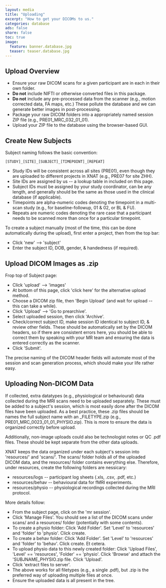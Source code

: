 ```yaml
---
layout: media
title: "Uploading"
excerpt: "How to get your DICOMs to us."
categories: database
ads: false
share: false
toc: true
image:
  feature: banner.database.jpg
  teaser: teaser.database.jpg
---
```


Upload Overview
---------------

+ Ensure your raw DICOM scans for a given participant are in each in their own folder.
+ **Do not** include NIFTI or otherwise converted files in this package.
+ **Do not** include any pre-processed data from the scanner (e.g., motion corrected data, FA maps, etc.) These pollute the database and we can generate better images in post-processing.
+ Package your raw DICOM folders into a appropriately named session ZIP file (e.g., PRE01_MRC_032_01_01).
+ Upload your ZIP file to the database using the browser-based GUI.

Create New Subjects
-------------------

Subject naming follows the basic convention:

    [STUDY]_[SITE]_[SUBJECT]_[TIMEPOINT]_[REPEAT]

+ Study IDs will be consistent across all sites (PRE01), even though they are uploaded to different projects in XNAT (e.g., PRE07 for site ZHH).
+ Site IDs are assigned by us -- a lookup table in included on this page.
+ Subject IDs must be assigned by your study coordinator, can be any length, and generally should be the same as those used in the clinical database (if applicable).
+ Timepoints are alpha-numeric codes denoting the timepoint in a multi-scan study (e.g., for baseline-followup, 01 & 02, or BL & FU).
+ Repeats are numeric codes denoting the rare case that a participant needs to be scanned more than once for a particular timepoint.

To create a subject manually (most of the time, this can be done automatically during the upload), first enter a project, then from the top bar:

+ Click 'new' --> 'subject'
+ Enter the subject ID, DOB, gender, & handedness (if required).

Upload DICOM Images as .zip
---------------------------

Frop top of Subject page:

+ Click 'upload' --> 'images'
+ At bottom of this page, click 'click here' for the alternative upload method.
+ Choose a DICOM zip file, then 'Begin Upload' (and wait for upload -- this can take a while).
+ Click 'Upload' --> 'Go to prearchive'.
+ Select uploaded session, then click 'Archive'.
+ Check/correct subject ID, make session ID identical to subject ID, & review other fields. These should be automatically set by the DICOM headers, so if there are consistent errors here, you should be able to correct them by speaking with your MR team and ensuring the data is entered correctly as the scanner.
+ Click 'Submit'.

The precise naming of the DICOM header fields will automate most of the session and scan generation process, which should make your life rather easy.

Uploading Non-DICOM Data
------------------------

If collected, extra datatypes (e.g., physiological or behavioural) data collected during the MRI scans need to be uploaded separately. These must be added to a subject's session, which is most easily done after the DICOM files have been uploaded. As a best practice, these .zip files should be names the full subject name with an _FILETYPE.zip (e.g., PRE01_MRC_0023_01_01_PHYSIO.zip). This is more to ensure the data is organized correctly before upload.

Additionally, non-image uploads could also be technologist notes or QC .pdf files. These should be kept separate from the other data uploads.

XNAT keeps the data organized under each subject's session into 'resources/' and 'scans/'. The scans/ folder holds all of the uploaded DICOM data, and the resources/ folder contains everything else. Therefore, under resources, create the following folders are nessicary:

+ resources/logs -- participant log sheets (.xls, .csv, .pdf, etc.)
+ resources/behav -- behavioural data for fMRI experiments.
+ resources/physio -- physiological recordings collected during the MRI protocol.

More details follow:

+ From the subject page, click on the 'mr session'.
+ Click 'Manage Files'. You should see a list of the DICOM scans under scans/ and a resources/ folder (potentially with some contents).
+ To create a physio folder: Click 'Add Folder'. Set 'Level' to 'resources' and 'folder' to 'physio'. Click create.
+ To create a behav folder: Click 'Add Folder'. Set 'Level' to 'resources' and 'folder' to 'behav'. Click create. Et cetera.
+ To upload physio data to this newly created folder: Click 'Upload Files', 'Level' == 'resources', 'Folder' == 'physio'. Click 'Browse' and attach the 'SUBJNAME_PHYSIO.zip file. Click 'Upload'.
+ Click 'extract files to server'.
+ The above works for all filetypes (e.g., a single .pdf), but .zip is the preferred way of uploading multiple files at once.
+ Ensure the uploaded data is all present in the tree.
